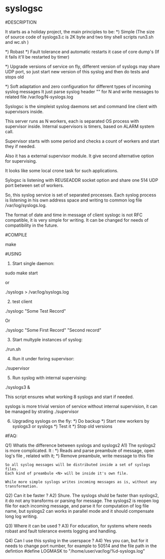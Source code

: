 # syslogsc

#DESCRIPTION

It starts as a holiday project, the main principles to be:
*) Simple (The size of source code of syslogs3.c is 2K byte and two tiny
   shell scripts run3.sh and wc.sh )

*) Robast 
*) Fault tolerance and automatic restarts it case of core dump's (If it
   fails it'll be restarted by timer)

*) Upgrade versions of service on fly, different version of syslogs may
   share UDP port, so just start new version of this syslog and then do
   tests and stops old

*) Soft adaptation and zero configuration for different types of incoming syslog messages
   It just parse syslog header "<N>" for N and write messages to related file /var/log/N-syslogs.log

Syslogsc is the simpleist syslog daemons set and command line client with supervisors inside.

This server runs as N workers, each is separated OS process with supervisor inside. 
Internal supervisors is timers, based on ALARM system call.

Supervisor starts with some period and checks a count of workers and start they if needed. 

Also it has a external supervisor module. It give second alternative option for supervising.

It looks like some local crone task for such applications.

Sylogsc is listening with REUSEADDR socket option and share one 514 UDP port between set of workers. 
 
So, this syslog service is set of separated processes.
Each syslog process is listening in his own 
address space and writing to common log file /var/log/syslogs.log.

The format of date and time in message of client syslogc is not RFC compatible, 
it is very simple for writing.
It can be changed for needs of compatibility in the future.
 
#COMPILE

make

#USING

1) Start single daemon:

sudo make start

or

./syslogs > /var/log/syslogs.log

2) test client

./syslogc "Some Test Record"

Or

./syslogc "Some First Record" "Second record"

3) Start multyple instances of syslog:

./run.sh

4) Run it under foring supervisor:

./supervisor

5) Run syslog with internal supervising:

./syslogs3 &

This script ensures what working 8 syslogs and start if needed.

syslogs is more trivial version of service without internal supervision,
it can be managed by strating ./supervisor 

6) Upgrading syslogs on the fly:
   *) Do backup
   *) Start new workers by syslogs3 or syslogs
   *) Test it 
   *) Stop old versions

#FAQ:

Q1) Whatis the difference between syslogs and syslogs2
A1) The syslogs2 is more complicated.
    It :
    *) Reads and parse preambule of message, 
       open log's file , related with it;
    *) Remove preambule, write message to this file

    So all syslog messages will be distributed inside a set of syslogs files.
    Each kind of preambule <N> will be inside it's own file.
  
    While more simple syslogs writes incoming messages as is, without any
    transformation.

Q2) Can it be faster ?
A2) Shure. The syslogs shuld be faster than syslogs2, it do not any transforms or parsing 
    for message.
    The syslogs2 is reopen log file for each incoming message, and parse it for
    computation of log file name, but syslogs2 can works in parallel mode and
    it should compensate long log writing.

Q3) Where it can be used ?
A3) For education, for systems where needs robast and fault tolerance events
    logging and handling. 
    
Q4) Can I use this syslog in the userspace ?
A4) Yes you can, but for it needs to change port number, for example to
    50514 and the file path in the defintion #define LOGMASK to "/home/user/var/log/%d-syslogs.log"     